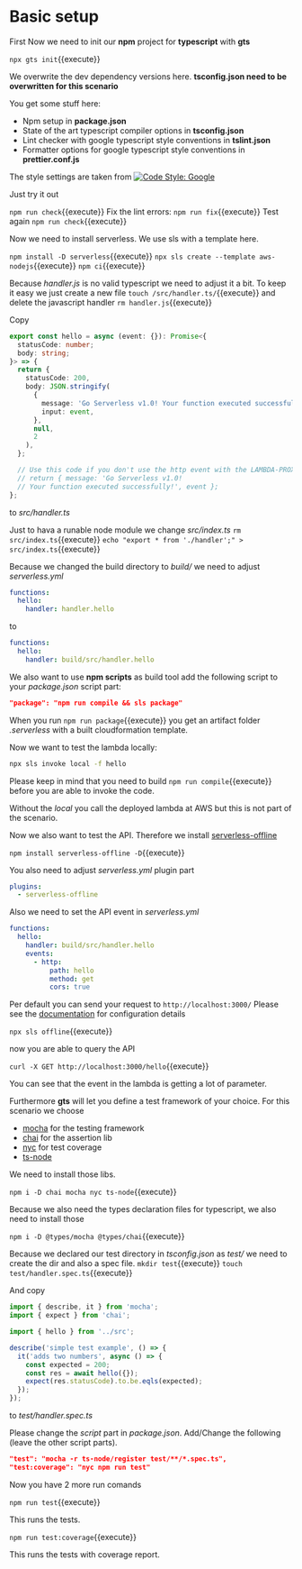 # Basic setup

First Now we need to init our **npm** project for **typescript** with **gts**

`npx gts init`{{execute}}

We overwrite the dev dependency versions here.
**tsconfig.json need to be overwritten for this scenario**

You get some stuff here:

- Npm setup in **package.json**
- State of the art typescript compiler options in **tsconfig.json**
- Lint checker with google typescript style conventions in **tslint.json**
- Formatter options for google typescript style conventions in **prettier.conf.js**

The style settings are taken from
[![Code Style: Google](https://img.shields.io/badge/code%20style-google-blueviolet.svg)](
    https://github.com/google/gts)

Just try it out

`npm run check`{{execute}}
Fix the lint errors:
`npm run fix`{{execute}}
Test again
`npm run check`{{execute}}

Now we need to install serverless.
We use sls with a template here.

`npm install -D serverless`{{execute}}
`npx sls create --template aws-nodejs`{{execute}}
`npm ci`{{execute}}

Because *handler.js* is no valid typescript we need to adjust it a bit.
To keep it easy we just create a new file
`touch /src/handler.ts/`{{execute}}
and delete the javascript handler
`rm handler.js`{{execute}}

Copy

```ts
export const hello = async (event: {}): Promise<{
  statusCode: number;
  body: string;
}> => {
  return {
    statusCode: 200,
    body: JSON.stringify(
      {
        message: 'Go Serverless v1.0! Your function executed successfully!',
        input: event,
      },
      null,
      2
    ),
  };

  // Use this code if you don't use the http event with the LAMBDA-PROXY integration
  // return { message: 'Go Serverless v1.0!
  // Your function executed successfully!', event };
};
```

to *src/handler.ts*

Just to hava a runable node module we change *src/index.ts*
`rm src/index.ts`{{execute}}
`echo "export * from './handler';" > src/index.ts`{{execute}}

Because we changed the build directory to *build/* we need to adjust *serverless.yml*

```yaml
functions:
  hello:
    handler: handler.hello
```

to

```yaml
functions:
  hello:
    handler: build/src/handler.hello
```

We also want to use **npm scripts** as build tool add the following script
to your *package.json* script part:

```json
"package": "npm run compile && sls package"
```

When you run `npm run package`{{execute}}
you get an artifact folder *.serverless* with a built cloudformation template.

Now we want to test the lambda locally:

```bash
npx sls invoke local -f hello
```

Please keep in mind that you need to build `npm run compile`{{execute}} before
you are able to invoke the code.

Without the *local* you call the deployed lambda at AWS but this is not
part of the scenario.

Now we also want to test the API. Therefore we install
[serverless-offline](
  https://www.npmjs.com/package/serverless-offline)

`npm install serverless-offline -D`{{execute}}

You also need to adjust *serverless.yml* plugin part

```yaml
plugins:
  - serverless-offline
```

Also we need to set the API event in *serverless.yml*

```yaml
functions:
  hello:
    handler: build/src/handler.hello
    events:
      - http:
          path: hello
          method: get
          cors: true
```

Per default you can send your request to `http://localhost:3000/`
Please see the
[documentation](
  https://www.npmjs.com/package/serverless-offline)
for configuration details
  
`npx sls offline`{{execute}}

now you are able to query the API

`curl -X GET http://localhost:3000/hello`{{execute}}

You can see that the event in the lambda is getting a lot of parameter.

Furthermore **gts** will let you define a test framework of your choice.
For this scenario we choose

- [mocha](https://www.npmjs.com/package/mocha) for the testing framework
- [chai](https://www.npmjs.com/package/chai) for the assertion lib
- [nyc](https://www.npmjs.com/package/nyc) for test coverage
- [ts-node](https://www.npmjs.com/package/ts-node)

We need to install those libs.

`npm i -D chai mocha nyc ts-node`{{execute}}

Because we also need the types declaration files for typescript,
we also need to install those

`npm i -D @types/mocha @types/chai`{{execute}}

Because we declared our test directory in *tsconfig.json* as *test/*
we need to create the dir and also a spec file.
`mkdir test`{{execute}}
`touch test/handler.spec.ts`{{execute}}

And copy

```ts
import { describe, it } from 'mocha';
import { expect } from 'chai';

import { hello } from '../src';

describe('simple test example', () => {
  it('adds two numbers', async () => {
    const expected = 200;
    const res = await hello({});
    expect(res.statusCode).to.be.eqls(expected);
  });
});
```

to *test/handler.spec.ts*

Please change the *script* part in *package.json*.
Add/Change the following (leave the other script parts).

```json
"test": "mocha -r ts-node/register test/**/*.spec.ts",
"test:coverage": "nyc npm run test"
```

Now you have 2 more run comands

`npm run test`{{execute}}

This runs the tests.

`npm run test:coverage`{{execute}}

This runs the tests with coverage report.
